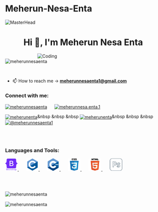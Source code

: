 # Meherun-Nesa-Enta
 ![MasterHead](https://mir-s3-cdn-cf.behance.net/project_modules/fs/54b6c068097599.5b50bca476b9b.gif)
 <h1 align="center">Hi 👋, I'm Meherun Nesa Enta</h1>
<!-- <h3 align="center">A passionate frontend developer from Bangladesh</h3> -->
 
 <img align="right" alt="Coding" width="400" src="https://media1.tenor.com/images/a715fcf09a0f48d567f59e7a1618f8c5/tenor.gif?itemid=11570098">

<p align="left"> <img src="https://komarev.com/ghpvc/?username=meherunnesaenta&label=Profile%20views&color=0e75b6&style=flat" alt="meherunnesaenta" /> </p>

<p align="left"> <a href="https://twitter.com/" target="blank"><img src="https://img.shields.io/twitter/follow/?logo=twitter&style=for-the-badge" alt="" /></a> </p>

-  📫 How to reach me -> **meherunnesaenta1@gmail.com**

<h3 align="left">Connect with me:</h3>

<p align="left">
<a href="https://linkedin.com/in/meherunnesaenta" target="blank"><img align="center" src="https://raw.githubusercontent.com/rahuldkjain/github-profile-readme-generator/master/src/images/icons/Social/linked-in-alt.svg" alt="meherunnesaenta" height="30" width="40" /></a>&nbsp &nbsp &nbsp
<a href="https://fb.com/meherunnesa.enta.1" target="blank"><img align="center" src="https://raw.githubusercontent.com/rahuldkjain/github-profile-readme-generator/master/src/images/icons/Social/facebook.svg" alt="meherunnesa.enta.1" height="30" width="40" /></a>&nbsp &nbsp &nbsp
 

<a href="https://codeforces.com/profile/meherunenta" target="blank"><img align="center" src="https://art.npanuhin.me/SVG/Codeforces/Codeforces.colored.svg" alt="meherunenta" height="30" width="40" /></a>&nbsp &nbsp &nbsp 
<a href="https://www.codechef.com/users/meherunenta" target="blank"><img align="center" src="https://cdn.jsdelivr.net/npm/simple-icons@3.1.0/icons/codechef.svg" alt="meherunenta" height="30" width="40" /></a>&nbsp &nbsp &nbsp
<a href="https://www.hackerrank.com/@meherunnesaenta1" target="blank"><img align="center" src="https://raw.githubusercontent.com/rahuldkjain/github-profile-readme-generator/master/src/images/icons/Social/hackerrank.svg" alt="@meherunnesaenta1" height="30" width="40" /></a>
</p>
<br>
<br>
<h3 align="left">Languages and Tools:</h3>
<p align="left"> <a href="https://getbootstrap.com" target="_blank" rel="noreferrer"> <img src="https://raw.githubusercontent.com/devicons/devicon/master/icons/bootstrap/bootstrap-plain-wordmark.svg" alt="bootstrap" width="40" height="40"/> </a>&nbsp &nbsp &nbsp <a href="https://www.cprogramming.com/" target="_blank" rel="noreferrer"> <img src="https://raw.githubusercontent.com/devicons/devicon/master/icons/c/c-original.svg" alt="c" width="40" height="40"/> </a>&nbsp &nbsp &nbsp <a href="https://www.w3schools.com/cpp/" target="_blank" rel="noreferrer"> <img src="https://raw.githubusercontent.com/devicons/devicon/master/icons/cplusplus/cplusplus-original.svg" alt="cplusplus" width="40" height="40"/> </a>&nbsp &nbsp &nbsp <a href="https://www.w3schools.com/css/" target="_blank" rel="noreferrer"> <img src="https://raw.githubusercontent.com/devicons/devicon/master/icons/css3/css3-original-wordmark.svg" alt="css3" width="40" height="40"/> </a>&nbsp &nbsp &nbsp <a href="https://www.w3.org/html/" target="_blank" rel="noreferrer"> <img src="https://raw.githubusercontent.com/devicons/devicon/master/icons/html5/html5-original-wordmark.svg" alt="html5" width="40" height="40"/> </a>&nbsp &nbsp &nbsp <a href="https://www.photoshop.com/en" target="_blank" rel="noreferrer"> <img src="https://raw.githubusercontent.com/devicons/devicon/master/icons/photoshop/photoshop-line.svg" alt="photoshop" width="40" height="40"/> </a> </p>

<br>
<br>
<p><img align="center" src="https://github-readme-stats.vercel.app/api/top-langs?username=meherunnesaenta&show_icons=true&locale=en&layout=compact" alt="meherunnesaenta" /></p>

<p><img align="center" src="https://github-readme-streak-stats.herokuapp.com/?user=meherunnesaenta&" alt="meherunnesaenta" /></p>

